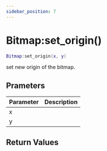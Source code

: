 ```yaml
---
sidebar_position: 7
---
```


# Bitmap:set_origin()
```lua
Bitmap:set_origin(x, y)
```
set new origin of the bitmap.


## Prameters
|Parameter|Description|
|-|-|
|x||
|y||


## Return Values
